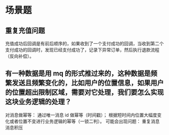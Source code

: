 # 场景题

## 重复充值问题

充值成功后回调是有前后顺序的，如果收到了一个支付成功的回调，当收到第二个支付成功的回调时，发现已经支付成功了，记录下异常订单，然后执行退款流程（反向补偿）。

## 有一种数据是用 mq 的形式推过来的，这种数据是频繁发送且频繁变化的，比如用户的位置信息，如果用户的位置超出限制区域，需要对它处理，我们要怎么实现这块业务逻辑的处理？

对消息做幂等：
通过唯一消息 id 做幂等（时间戳）；
根据短时间内位置大幅度变化或者位置不变进行业务逻辑的幂等（一锁二判）。
可能会出现问题：
重复消息
消息积压

